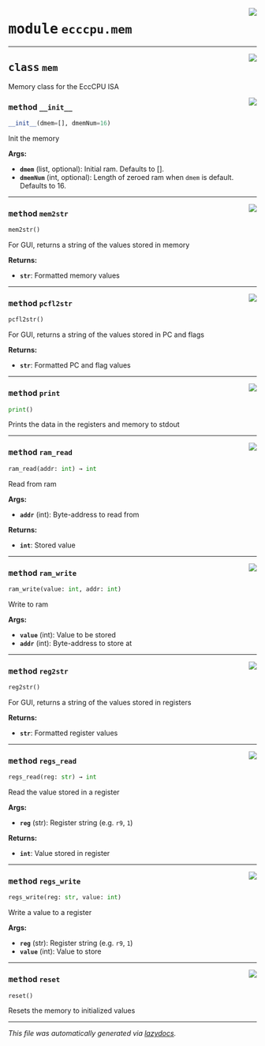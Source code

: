 <!-- markdownlint-disable -->

<a href="https://github.com/nobodywasishere/ponyo/blob/master/ponyo/ecccpu/mem.py#L0"><img align="right" style="float:right;" src="https://img.shields.io/badge/-source-cccccc?style=flat-square"></a>

# <kbd>module</kbd> `ecccpu.mem`






---

<a href="https://github.com/nobodywasishere/ponyo/blob/master/ponyo/ecccpu/mem.py#L1"><img align="right" style="float:right;" src="https://img.shields.io/badge/-source-cccccc?style=flat-square"></a>

## <kbd>class</kbd> `mem`
Memory class for the EccCPU ISA 

<a href="https://github.com/nobodywasishere/ponyo/blob/master/ponyo/ecccpu/mem.py#L16"><img align="right" style="float:right;" src="https://img.shields.io/badge/-source-cccccc?style=flat-square"></a>

### <kbd>method</kbd> `__init__`

```python
__init__(dmem=[], dmemNum=16)
```

Init the memory 



**Args:**
 
 - <b>`dmem`</b> (list, optional):  Initial ram. Defaults to []. 
 - <b>`dmemNum`</b> (int, optional):  Length of zeroed ram when `dmem` is default. Defaults to 16. 




---

<a href="https://github.com/nobodywasishere/ponyo/blob/master/ponyo/ecccpu/mem.py#L89"><img align="right" style="float:right;" src="https://img.shields.io/badge/-source-cccccc?style=flat-square"></a>

### <kbd>method</kbd> `mem2str`

```python
mem2str()
```

For GUI, returns a string of the values stored in memory 



**Returns:**
 
 - <b>`str`</b>:  Formatted memory values 

---

<a href="https://github.com/nobodywasishere/ponyo/blob/master/ponyo/ecccpu/mem.py#L126"><img align="right" style="float:right;" src="https://img.shields.io/badge/-source-cccccc?style=flat-square"></a>

### <kbd>method</kbd> `pcfl2str`

```python
pcfl2str()
```

For GUI, returns a string of the values stored in PC and flags 



**Returns:**
 
 - <b>`str`</b>:  Formatted PC and flag values 

---

<a href="https://github.com/nobodywasishere/ponyo/blob/master/ponyo/ecccpu/mem.py#L77"><img align="right" style="float:right;" src="https://img.shields.io/badge/-source-cccccc?style=flat-square"></a>

### <kbd>method</kbd> `print`

```python
print()
```

Prints the data in the registers and memory to stdout 

---

<a href="https://github.com/nobodywasishere/ponyo/blob/master/ponyo/ecccpu/mem.py#L32"><img align="right" style="float:right;" src="https://img.shields.io/badge/-source-cccccc?style=flat-square"></a>

### <kbd>method</kbd> `ram_read`

```python
ram_read(addr: int) → int
```

Read from ram 



**Args:**
 
 - <b>`addr`</b> (int):  Byte-address to read from 



**Returns:**
 
 - <b>`int`</b>:  Stored value 

---

<a href="https://github.com/nobodywasishere/ponyo/blob/master/ponyo/ecccpu/mem.py#L43"><img align="right" style="float:right;" src="https://img.shields.io/badge/-source-cccccc?style=flat-square"></a>

### <kbd>method</kbd> `ram_write`

```python
ram_write(value: int, addr: int)
```

Write to ram 



**Args:**
 
 - <b>`value`</b> (int):  Value to be stored 
 - <b>`addr`</b> (int):  Byte-address to store at 

---

<a href="https://github.com/nobodywasishere/ponyo/blob/master/ponyo/ecccpu/mem.py#L110"><img align="right" style="float:right;" src="https://img.shields.io/badge/-source-cccccc?style=flat-square"></a>

### <kbd>method</kbd> `reg2str`

```python
reg2str()
```

For GUI, returns a string of the values stored in registers 



**Returns:**
 
 - <b>`str`</b>:  Formatted register values 

---

<a href="https://github.com/nobodywasishere/ponyo/blob/master/ponyo/ecccpu/mem.py#L53"><img align="right" style="float:right;" src="https://img.shields.io/badge/-source-cccccc?style=flat-square"></a>

### <kbd>method</kbd> `regs_read`

```python
regs_read(reg: str) → int
```

Read the value stored in a register 



**Args:**
 
 - <b>`reg`</b> (str):  Register string (e.g. `r9`, `1`) 



**Returns:**
 
 - <b>`int`</b>:  Value stored in register 

---

<a href="https://github.com/nobodywasishere/ponyo/blob/master/ponyo/ecccpu/mem.py#L66"><img align="right" style="float:right;" src="https://img.shields.io/badge/-source-cccccc?style=flat-square"></a>

### <kbd>method</kbd> `regs_write`

```python
regs_write(reg: str, value: int)
```

Write a value to a register 



**Args:**
 
 - <b>`reg`</b> (str):  Register string (e.g. `r9`, `1`) 
 - <b>`value`</b> (int):  Value to store 

---

<a href="https://github.com/nobodywasishere/ponyo/blob/master/ponyo/ecccpu/mem.py#L137"><img align="right" style="float:right;" src="https://img.shields.io/badge/-source-cccccc?style=flat-square"></a>

### <kbd>method</kbd> `reset`

```python
reset()
```

Resets the memory to initialized values 




---

_This file was automatically generated via [lazydocs](https://github.com/ml-tooling/lazydocs)._

